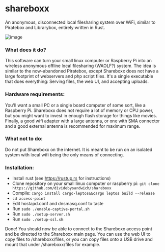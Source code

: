 # shareboxx
An anonymous, disconnected local filesharing system over WiFi, similar to Piratebox and Librarybox, entirely written in Rust.

![image](https://github.com/dividebysandwich/shareboxx/assets/23048489/10144b44-464c-4fc1-a3d5-bbd423c66048)

### What does it do?

This software can turn your small linux computer or Raspberry Pi into an wireless anonymous offline local filesharing (WAOLF?) system. The idea is similar to the now-abandoned Piratebox, except Shareboxx does not have a large footprint of webservers and php script files. It's a single executable that does everything: Serving files, the web UI, and accepting uploads.

### Hardware requirements:

You'll want a small PC or a single board computer of some sort, like a Raspberry Pi. Shareboxx does not require a lot of memory or CPU power, but you might want to invest in enough flash storage for things like movies. Finally, a good wifi adapter with a large antenna, or one with SMA connector and a good external antenna is recommended for maximum range.

### What not to do:

Do not put Shareboxx on the internet. It is meant to be run on an isolated system with local wifi being the only means of connecting.

### Installation:

- Install rust (see https://rustup.rs for instructions)
- Clone repository on your small linux computer or raspberry pi: ```git clone https://github.com/dividebysandwich/shareboxx```
- Compile: ```cargo install cargo-leptos&&cargo leptos build --release```
- ```cd access-point```
- Edit hostapd.conf and dnsmasq.conf to taste
- Run ```sudo ./enable-captive-portal.sh```
- Run ```sudo ./setup-server.sh```
- Run ```sudo ./setup-ssl.sh```

Done! You should now be able to connect to the Shareboxx access point and be directed to the Shareboxx main page. You can use the web UI to copy files to /shareboxx/files, or you can copy files onto a USB drive and mount that under /shareboxx/files for example.
